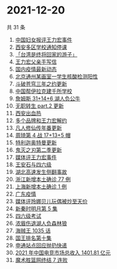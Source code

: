 # 2021-12-20

共 31 条

<!-- BEGIN -->
<!-- 最后更新时间 Mon Dec 20 2021 14:11:41 GMT+0800 (China Standard Time) -->

1. [中国妇女报评王力宏事件](https://www.zhihu.com/search?q=王力宏事件)
1. [西安多区学校通知停课](https://www.zhihu.com/search?q=西安疫情)
1. [「台湾是终将回家的游子」](https://www.zhihu.com/search?q=台湾)
1. [王力宏父亲手写信](https://www.zhihu.com/search?q=王力宏父亲)
1. [国内疫情最新动态](https://www.zhihu.com/search?q=疫情)
1. [北京通州某画室一学生核酸检测阳性](https://www.zhihu.com/search?q=北京疫情)
1. [斗破苍穹三年之约更新](https://www.zhihu.com/search?q=斗破苍穹三年之约)
1. [中国帮伊拉克建千所学校](https://www.zhihu.com/search?q=伊拉克学校)
1. [詹姆斯 31+14+6 湖人负公牛](https://www.zhihu.com/search?q=湖人)
1. [无职转生 part.2 更新](https://www.zhihu.com/search?q=无职转生)
1. [西安出血热](https://www.zhihu.com/search?q=出血热)
1. [多个品牌和王力宏解约](https://www.zhihu.com/search?q=王力宏合作)
1. [凡人修仙传年番更新](https://www.zhihu.com/search?q=凡人修仙传)
1. [周琦第 4 战 17+13+5 帽](https://www.zhihu.com/search?q=周琦)
1. [特利迦奥特曼更新](https://www.zhihu.com/search?q=特利迦奥特曼)
1. [鬼灭之刃第二季更新](https://www.zhihu.com/search?q=鬼灭之刃)
1. [媒体评王力宏事件](https://www.zhihu.com/search?q=王力宏事件)
1. [王安石与四六级](https://www.zhihu.com/search?q=王安石四六级)
1. [湖北高速发生侧翻事故](https://www.zhihu.com/search?q=湖北车祸)
1. [浙江新增本土确诊 77 例](https://www.zhihu.com/search?q=浙江疫情)
1. [上海新增本土确诊 1 例](https://www.zhihu.com/search?q=上海疫情)
1. [广东疫情](https://www.zhihu.com/search?q=广东疫情)
1. [媒体评玲娜贝儿玩偶被炒至天价](https://www.zhihu.com/search?q=玲娜贝儿价格)
1. [新秦时明月第 5 集](https://www.zhihu.com/search?q=新秦时明月)
1. [四六级考试](https://www.zhihu.com/search?q=四六级考试)
1. [浓眉伤退湖人负森林狼](https://www.zhihu.com/search?q=湖人)
1. [海贼王 1035 话](https://www.zhihu.com/search?q=海贼王)
1. [国王排名第十集](https://www.zhihu.com/search?q=国王排名)
1. [申通站点回应抛扔快递](https://www.zhihu.com/search?q=申通)
1. [2021 年中国电竞市场总收入 1401.81 亿元](https://www.zhihu.com/search?q=中国电竞市场总收入)
1. [魔术胜篮网终结 7 连败](https://www.zhihu.com/search?q=篮网)

<!-- END -->
